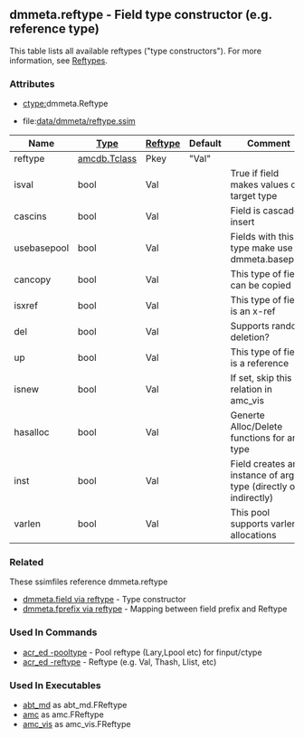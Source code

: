 ## dmmeta.reftype - Field type constructor (e.g. reference type)
<a href="#dmmeta-reftype"></a>

This table lists all available reftypes ("type constructors").
For more information, see [Reftypes](/txt/exe/amc/reftypes.md).

### Attributes
<a href="#attributes"></a>
* [ctype:](/txt/ssimdb/dmmeta/ctype.md)dmmeta.Reftype

* file:[data/dmmeta/reftype.ssim](/data/dmmeta/reftype.ssim)

|Name|[Type](/txt/ssimdb/dmmeta/ctype.md)|[Reftype](/txt/ssimdb/dmmeta/reftype.md)|Default|Comment|
|---|---|---|---|---|
|reftype|[amcdb.Tclass](/txt/ssimdb/amcdb/tclass.md)|Pkey|"Val"|
|isval|bool|Val||True if field makes values of target type|
|cascins|bool|Val||Field is cascade-insert|
|usebasepool|bool|Val||Fields with this type make use of dmmeta.basepool|
|cancopy|bool|Val||This type of field can be copied|
|isxref|bool|Val||This type of field is an x-ref|
|del|bool|Val||Supports random deletion?|
|up|bool|Val||This type of field is a reference|
|isnew|bool|Val||If set, skip this relation in amc_vis|
|hasalloc|bool|Val||Generte Alloc/Delete functions for arg type|
|inst|bool|Val||Field creates an instance of arg type (directly or indirectly)|
|varlen|bool|Val||This pool supports varlen allocations|

### Related
<a href="#related"></a>
These ssimfiles reference dmmeta.reftype

* [dmmeta.field via reftype](/txt/ssimdb/dmmeta/field.md) - Type constructor 
* [dmmeta.fprefix via reftype](/txt/ssimdb/dmmeta/fprefix.md) - Mapping between field prefix and Reftype

### Used In Commands
<a href="#used-in-commands"></a>
* [acr_ed -pooltype](/txt/exe/acr_ed/README.md) - Pool reftype (Lary,Lpool etc) for finput/ctype 
* [acr_ed -reftype](/txt/exe/acr_ed/README.md) - Reftype (e.g. Val, Thash, Llist, etc)

### Used In Executables
<a href="#used-in-executables"></a>
* [abt_md](/txt/exe/abt_md/README.md) as abt_md.FReftype
* [amc](/txt/exe/amc/README.md) as amc.FReftype
* [amc_vis](/txt/exe/amc_vis/README.md) as amc_vis.FReftype


